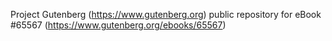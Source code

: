 Project Gutenberg (https://www.gutenberg.org) public repository for
eBook #65567 (https://www.gutenberg.org/ebooks/65567)
